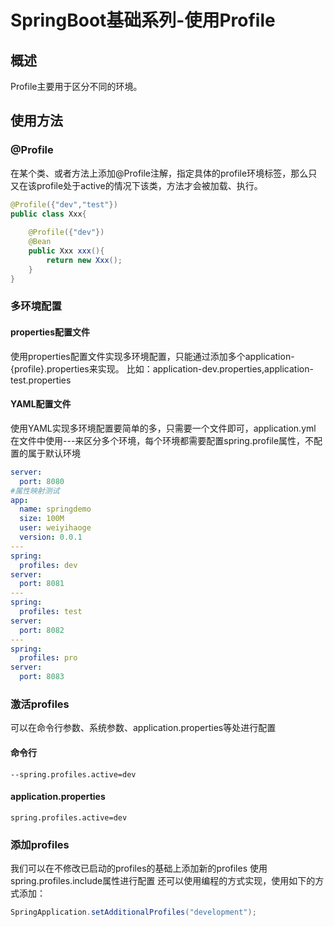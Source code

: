 # SpringBoot基础系列-使用Profile
## 概述
Profile主要用于区分不同的环境。
## 使用方法
### @Profile
在某个类、或者方法上添加@Profile注解，指定具体的profile环境标签，那么只又在该profile处于active的情况下该类，方法才会被加载、执行。
```java
@Profile({"dev","test"})
public class Xxx{
    
    @Profile({"dev"})
    @Bean
    public Xxx xxx(){
        return new Xxx();
    }
}
```
### 多环境配置
#### properties配置文件
使用properties配置文件实现多环境配置，只能通过添加多个application-{profile}.properties来实现。
比如：application-dev.properties,application-test.properties
#### YAML配置文件
使用YAML实现多环境配置要简单的多，只需要一个文件即可，application.yml
在文件中使用---来区分多个环境，每个环境都需要配置spring.profile属性，不配置的属于默认环境
```yaml
server:
  port: 8080
#属性映射测试
app:
  name: springdemo
  size: 100M
  user: weiyihaoge
  version: 0.0.1
---
spring:
  profiles: dev
server:
  port: 8081
---
spring:
  profiles: test
server:
  port: 8082
---
spring:
  profiles: pro
server:
  port: 8083
```
### 激活profiles
可以在命令行参数、系统参数、application.properties等处进行配置
#### 命令行
```youtrack
--spring.profiles.active=dev
```
#### application.properties
```properties
spring.profiles.active=dev
```
### 添加profiles
我们可以在不修改已启动的profiles的基础上添加新的profiles
使用spring.profiles.include属性进行配置
还可以使用编程的方式实现，使用如下的方式添加：
```java
SpringApplication.setAdditionalProfiles("development");
```
